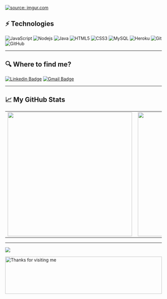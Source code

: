 <!--
**samssousa/samssousa** is a ✨ _special_ ✨ repository because its `README.md` (this file) appears on your GitHub profile.

Here are some ideas to get you started:

- 🔭 I’m currently working on ...
- 🌱 I’m currently learning ...
- 👯 I’m looking to collaborate on ...
- 🤔 I’m looking for help with ...
- 💬 Ask me about ...
- 📫 How to reach me: ...
- 😄 Pronouns: ...
- ⚡ Fun fact: ...

---
### Hi there, Whassup? <img src="https://github.com/leticiadasilva/leticiadasilva/blob/main/images/Hi.gif" width="30"></img>
### Welcome to my GitHub profile. Enjoy it! 
---

-->
<a href="https://imgur.com/lrgxpqM"><img src="https://i.imgur.com/lrgxpqM.png" title="source: imgur.com" /></a>


## ⚡ Technologies

![JavaScript](https://img.shields.io/badge/-JavaScript-black?style=flat-square&logo=javascript)
![Nodejs](https://img.shields.io/badge/-Nodejs-black?style=flat-square&logo=Node.js)
![Java](https://img.shields.io/badge/-java-E34A86?style=flat-square&logo=java)
![HTML5](https://img.shields.io/badge/-HTML5-E34F26?style=flat-square&logo=html5&logoColor=white)
![CSS3](https://img.shields.io/badge/-CSS3-1572B6?style=flat-square&logo=css3)
![MySQL](https://img.shields.io/badge/-MySQL-black?style=flat-square&logo=mysql)
![Heroku](https://img.shields.io/badge/-Heroku-430098?style=flat-square&logo=heroku)
![Git](https://img.shields.io/badge/-Git-black?style=flat-square&logo=git)
![GitHub](https://img.shields.io/badge/-GitHub-181717?style=flat-square&logo=github)

---

## :mag: Where to find me?  

[![Linkedin Badge](https://img.shields.io/badge/-alexsanderss-blue?style=flat-square&logo=Linkedin&logoColor=white&link=https://www.linkedin.com/in/alexsanderss/)](https://www.linkedin.com/in/alexsanderss/)
[![Gmail Badge](https://img.shields.io/badge/-sousa.alexsanderdasilva@gmail.com-c14438?style=flat-square&logo=Gmail&logoColor=white&link=mailto:sousa.alexsanderdasilva@gmail.com)](mailto:sousa.alexsanderdasilva@gmail.com)
<!--
[![Youtube Badge](https://img.shields.io/badge/-koolkanna-darkred?style=flat-square&logo=youtube&logoColor=white&link=https://www.youtube.com/c/koolkanna)](https://www.youtube.com/c/koolkanna)
[![Medium Badge](https://img.shields.io/badge/-@aemmadi-03a57a?style=flat-square&labelColor=000000&logo=Medium&link=https://medium.com/@aemmadi/)](https://medium.com/@aemmadi)
 --> 

    
    
---  

## 📈 My GitHub Stats
<center>
<table>
    <tr>
        <td><img width="400px" align="left" src="https://github-readme-stats.vercel.app/api/top-langs/?username=samssousa&hide=html&layout=compact&theme=gotham" /></td>
        <td><img width="400px" align="left" src="https://github-readme-stats.vercel.app/api?username=samssousa&theme=gotham"/></td>
    </tr>   
</table>
</center>  

---

![](https://komarev.com/ghpvc/?username=samssousa&color=blue&style=flat)

<img height="120" alt="Thanks for visiting me" width="100%" src="https://raw.githubusercontent.com/BrunnerLivio/brunnerlivio/master/images/marquee.svg" />

